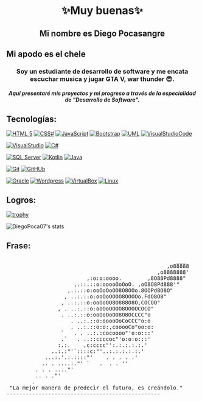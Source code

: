 <h1 align="center">✨Muy buenas✨</h1>
<h2 align="center">Mi nombre es Diego Pocasangre</h2>
<h2 alingn="center">Mi apodo es el chele</h2>
<h3 align="center">Soy un estudiante de desarrollo de software y me encata escuchar musica y jugar GTA V, war thunder 😎.</h3>

<h5 align="center">Aquí presentaré mis proyectos y mi progreso a través de la especialidad de "Desarrollo de Software".
  
## Tecnologías:
[![HTML 5](https://img.shields.io/badge/HTML5-%23E34F26?style=for-the-badge&logo=html5&logoColor=white&labelColor=101010)]()
[![CSS#](https://img.shields.io/badge/CSS3-%231572B6?style=for-the-badge&logo=css3&logoColor=white&labelColor=101010)]()
[![JavaScript](https://img.shields.io/badge/JavaScript-F7DF1E?style=for-the-badge&logo=javascript&logoColor=white&labelColor=101010)]()
[![Bootstrap](https://img.shields.io/badge/Bootstrap-%237952B3?style=for-the-badge&logo=bootstrap&logoColor=white&labelColor=101010)]()
[![UML](https://img.shields.io/badge/UML-%23FABD14?style=for-the-badge&logo=uml&logoColor=white&labelColor=101010)]()
[![VisualStudioCode](https://img.shields.io/badge/Visual_Studio_Code-%23007ACC?style=for-the-badge&logo=visualstudiocode&logoColor=white&labelColor=101010)]()

[![VisualStudio](https://img.shields.io/badge/Visual_Studio-%235C2D91?style=for-the-badge&logo=visualstudio&logoColor=white&labelColor=101010)]()
[![C#](https://img.shields.io/badge/C%23-%23512BD4?style=for-the-badge&logo=csharp&logoColor=white&labelColor=101010)]()

[![SQL Server](https://img.shields.io/badge/SQL_Server-%23CC2927?style=for-the-badge&logo=microsoftsqlserver&logoColor=white&labelColor=101010)]()
[![Kotlin](https://img.shields.io/badge/Kotlin-009848?style=for-the-badge&logo=kotlin&logoColor=white&labelColor=101010)]()
[![Java](https://img.shields.io/badge/Java-B32629?style=for-the-badge&logo=ImageJ&logoColor=white&labelColor=101010)]()

[![Git](https://img.shields.io/badge/Git-F05032?style=for-the-badge&logo=Git&logoColor=white&labelColor=101010)]()
[![GitHUb](https://img.shields.io/badge/GitHUb-FC6D26?style=for-the-badge&logo=GitHUb&logoColor=white&labelColor=101010)]()

[![Oracle](https://img.shields.io/badge/Oracle-F80000?style=for-the-badge&logo=Oracle&logoColor=white&labelColor=101010)]()
[![Wordpress](https://img.shields.io/badge/WordPress-21759B?style=for-the-badge&logo=WordPress&logoColor=white&labelColor=101010)]()
[![VirtualBox](https://img.shields.io/badge/VirtualBox-183A61?style=for-the-badge&logo=virtualBox&logoColor=white&labelColor=101010)]()
[![Linux](https://img.shields.io/badge/Linux-FCC624?style=for-the-badge&logo=Linux&logoColor=white&labelColor=101010)]()

## Logros:

[![trophy](https://github-profile-trophy.vercel.app/?username=DiegoPoca07&theme=dark_lover&no-frame=true&align=center-ma&margin-w=15)](https://github.com/ryo-ma/github-profile-trophy)

![DiegoPoca07's stats](https://github-readme-stats.vercel.app/api?username=DiegoPoca07&show_icons=true)


## Frase:

<pre>
                                                     ___
                                                  ,o88888
                                               ,o8888888'
                         ,:o:o:oooo.        ,8O88Pd8888"
                     ,.::.::o:ooooOoOoO. ,oO8O8Pd888'"
                   ,.:.::o:ooOoOoOO8O8OOo.8OOPd8O8O"
                  , ..:.::o:ooOoOOOO8OOOOo.FdO8O8"
                 , ..:.::o:ooOoOO8O888O8O,COCOO"
                , . ..:.::o:ooOoOOOO8OOOOCOCO"
                 . ..:.::o:ooOoOoOO8O8OCCCC"o
                    . ..:.::o:ooooOoCoCCC"o:o
                    . ..:.::o:o:,cooooCo"oo:o:
                 `   . . ..:.:cocoooo"'o:o:::'
                 .`   . ..::ccccoc"'o:o:o:::'
                :.:.    ,c:cccc"':.:.:.:.:.'
              ..:.:"'`::::c:"'..:.:.:.:.:.'
            ...:.'.:.::::"'    . . . . .'
           .. . ....:."' `   .  . . ''
         . . . ...."'
         .. . ."'                  
        .
 "La mejor manera de predecir el futuro, es creándolo."
------------------------------------------------
                                           
</pre>
